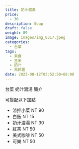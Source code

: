 ```yaml
---
title: 奶汁濃湯
price:
  - 30
description: Soup
draft: false
weight: 89
image: images/img_0317.jpeg
categories:
  - 台菜
tags:
  - 素食
  - 玉米
  - 奶汁
  - 馬鈴薯
date: 2023-08-12T03:52:50+08:00
---
```


台菜 奶汁濃湯 簡介

可搭配以下加點

- 涼拌小菜  NT 90
- 白飯 NT 15
- 奶汁濃湯 NT 30
- 紅茶  NT 50
- 美式咖啡 NT 50
- 可樂 NT 50
